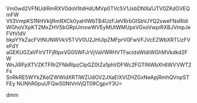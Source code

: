 Vm0wd2VFNUdiRmRXV0doVlltdHdUMVp0TVc5V1JsbDNXa1JTV0ZKdGVEQmFW
Vll3VmpKS1NHVkljRmRXCk0yaHlWbTB4UzFJeVRrbGlSbVJYQ2sweFNsRldi
WGhoVXpKT2MxZHVSbGRpUmxwWVEyMUtWMUpxVGxoVwpiRXBJVmpJeFVtVldV
bkpYYkZacFVtNUNWVkV5TVV0U2JHUlpZMFprV0FwVFJVcEZWbXRTUzFVeFdY
aGEKU0ZaVFlrVTFjRlpxVG05WFJrVjVaVWRHVTFacldsWldiWGhMVkdkd2FW
WnJiRFpXTVZKTFRrZFNkRlpzClpGZ0tZa1phVDFWc2FGTlNWbXh6WVVWT2Fs
SnRkRE5WYkZKelZWWldXRTlWZUdGV2JXaElXVlZHZGxNeApjRmhQVnpSTFEy
NUNhR0puUFQwS0NtVnVjQT09CgpvY3U=

dmm